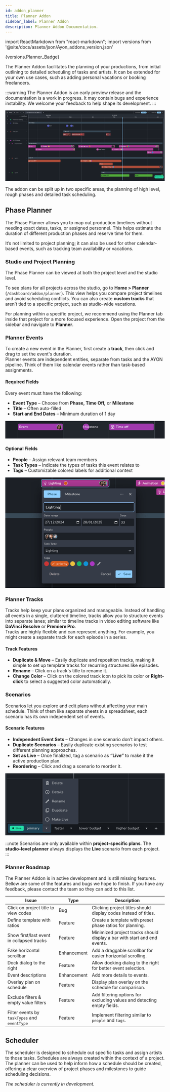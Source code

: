 ```yaml
---
id: addon_planner
title: Planner Addon
sidebar_label: Planner Addon
description: Planner Addon Documentation.
---
```


import ReactMarkdown from "react-markdown";
import versions from '@site/docs/assets/json/Ayon_addons_version.json'

<ReactMarkdown>
{versions.Planner_Badge}
</ReactMarkdown>

The Planner Addon facilitates the planning of your productions, from initial outlining to detailed scheduling of tasks and artists. It can be extended for your own use cases, such as adding personal vacations or booking freelancers.

:::warning
The Planner Addon is an early preview release and the documentation is a work in progress. It may contain bugs and experience instability. We welcome your feedback to help shape its development.
:::

![Planning events on the studio level](./assets/planner/studio-planner.png)

The addon can be split up in two specific areas, the planning of high level, rough phases and detailed task scheduling.

## Phase Planner

The Phase Planner allows you to map out production timelines without needing exact dates, tasks, or assigned personnel. This helps estimate the duration of different production phases and reserve time for them.

It’s not limited to project planning; it can also be used for other calendar-based events, such as tracking team availability or vacations.

### Studio and Project Planning

The Phase Planner can be viewed at both the project level and the studio level.

To see plans for all projects across the studio, go to **Home > Planner** (`/dashboard/addon/planner`). This view helps you compare project timelines and avoid scheduling conflicts. You can also create **custom tracks** that aren’t tied to a specific project, such as studio-wide vacations.

For planning within a specific project, we recommend using the Planner tab inside that project for a more focused experience. Open the project from the sidebar and navigate to **Planner**.

### Planner Events

To create a new event in the Planner, first create a **track**, then click and drag to set the event's duration.  
Planner events are independent entities, separate from tasks and the AYON pipeline. Think of them like calendar events rather than task-based assignments.

#### Required Fields

Every event must have the following:

-   **Event Type** – Choose from **Phase, Time Off,** or **Milestone**
-   **Title** – Often auto-filled
-   **Start and End Dates** – Minimum duration of 1 day

![Editing an event phase with all the different fields added](./assets/planner/planner-event-types.png)

#### Optional Fields

-   **People** – Assign relevant team members
-   **Task Types** – Indicate the types of tasks this event relates to
-   **Tags** – Customizable colored labels for additional context

![Editing an event phase with all the different fields added](./assets/planner/planner-dialog.png)

### Planner Tracks

Tracks help keep your plans organized and manageable. Instead of handling all events in a single, cluttered timeline, tracks allow you to structure events into separate lanes; similar to timeline tracks in video editing software like **DaVinci Resolve** or **Premiere Pro**.  
Tracks are highly flexible and can represent anything. For example, you might create a separate track for each episode in a series.

#### Track Features

-   **Duplicate & Move** – Easily duplicate and reposition tracks, making it simple to set up template tracks for recurring structures like episodes.
-   **Rename** – Click on a track's title to rename it.
-   **Change Color** – Click on the colored track icon to pick its color or **Right-click** to select a suggested color automatically.

### Scenarios

Scenarios let you explore and edit plans without affecting your main schedule. Think of them like separate sheets in a spreadsheet, each scenario has its own independent set of events.

#### Scenario Features

-   **Independent Event Sets** – Changes in one scenario don’t impact others.
-   **Duplicate Scenarios** – Easily duplicate existing scenarios to test different planning approaches.
-   **Set as Live** – Once finalized, tag a scenario as **“Live”** to make it the active production plan.
-   **Reordering** – Click and drag a scenario to reorder it.

![Looking at different scenarios](./assets/planner/planner-scenarios.png)

:::note
Scenarios are only available within **project-specific plans**. The **studio-level planner** always displays the **Live** scenario from each project.
:::

### Planner Roadmap

The Planner Addon is in active development and is still missing features. Bellow are some of the features and bugs we hope to finish. If you have any feedback, please contact the team so they can add to this list.

| Issue                                        | Type        | Description                                                              |
| -------------------------------------------- | ----------- | ------------------------------------------------------------------------ |
| Click on project title to view codes         | Bug         | Clicking project titles should display codes instead of titles.          |
| Define template with ratios                  | Feature     | Create a template with preset phase ratios for planning.                 |
| Show first/last event in collapsed tracks    | Feature     | Minimized project tracks should display a bar with start and end events. |
| Fake horizontal scrollbar                    | Enhancement | Add a draggable scrollbar for easier horizontal scrolling.               |
| Dock dialog to the right                     | Feature     | Allow docking dialog to the right for better event selection.            |
| Event descriptions                           | Enhancement | Add more details to events.                                              |
| Overlay plan on schedule                     | Feature     | Display plan overlay on the schedule for comparison.                     |
| Exclude filters & empty value filters        | Feature     | Add filtering options for excluding values and detecting empty fields.   |
| Filter events by `taskTypes` and `eventType` | Feature     | Implement filtering similar to `people` and `tags`.                      |

## Scheduler

The scheduler is designed to schedule out specific tasks and assign artists to those tasks. Schedules are always created within the context of a project. The planner can be used to help inform how a schedule should be created, offering a clear overview of project phases and milestones to guide scheduling decisions.

_The scheduler is currently in development._
